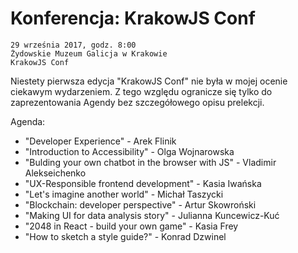 # Konferencja: KrakowJS Conf

    29 września 2017, godz. 8:00
    Żydowskie Muzeum Galicja w Krakowie
    KrakowJS Conf

Niestety pierwsza edycja "KrakowJS Conf" nie była w mojej ocenie ciekawym wydarzeniem. Z tego względu ogranicze się tylko do zaprezentowania Agendy bez szczegółowego opisu prelekcji.

Agenda:

- "Developer Experience" - Arek Flinik
- "Introduction to Accessibility" - Olga Wojnarowska
- "Bulding your own chatbot in the browser with JS" - Vladimir Alekseichenko
- "UX-Responsible frontend development" - Kasia Iwańska
- "Let's imagine another world" - Michał Taszycki
- "Blockchain: developer perspective" - Artur Skowroński
- "Making UI for data analysis story" - Julianna Kuncewicz-Kuć
- "2048 in React - build your own game" - Kasia Frey
- "How to sketch a style guide?" - Konrad Dzwinel